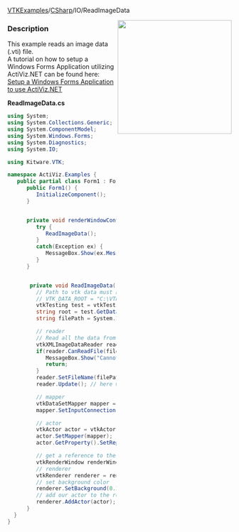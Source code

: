 [VTKExamples](/index/)/[CSharp](/CSharp)/IO/ReadImageData

<img align="right" src="https://github.com/lorensen/VTKExamples/blob/gh-pages/Testing/Baseline/IO/TestReadImageData.png?raw=true" width="256" />

### Description
This example reads an image data (.vti) file.<br />
A tutorial on how to setup a Windows Forms Application utilizing ActiViz.NET can be found here: [Setup a Windows Forms Application to use ActiViz.NET](http://www.vtk.org/Wiki/VTK/CSharp/ActiViz.NET)

**ReadImageData.cs**
```csharp
using System;
using System.Collections.Generic;
using System.ComponentModel;
using System.Windows.Forms;
using System.Diagnostics;
using System.IO;

using Kitware.VTK;

namespace ActiViz.Examples {
   public partial class Form1 : Form {
      public Form1() {
         InitializeComponent();
      }


      private void renderWindowControl1_Load(object sender, EventArgs e) {
         try {
            ReadImageData();
         }
         catch(Exception ex) {
            MessageBox.Show(ex.Message, "Exception", MessageBoxButtons.OK);
         }
      }


       private void ReadImageData() {
         // Path to vtk data must be set as an environment variable
         // VTK_DATA_ROOT = "C:\VTK\vtkdata-5.8.0"
         vtkTesting test = vtkTesting.New();
         string root = test.GetDataRoot();
         string filePath = System.IO.Path.Combine(root, @"Data\vase_1comp.vti");

         // reader
         // Read all the data from the file
         vtkXMLImageDataReader reader = vtkXMLImageDataReader.New();
         if(reader.CanReadFile(filePath) == 0) {
            MessageBox.Show("Cannot read file \"" + filePath + "\"", "Error", MessageBoxButtons.OK);
            return;
         }
         reader.SetFileName(filePath);
         reader.Update(); // here we read the file actually

         // mapper
         vtkDataSetMapper mapper = vtkDataSetMapper.New();
         mapper.SetInputConnection(reader.GetOutputPort());

         // actor
         vtkActor actor = vtkActor.New();
         actor.SetMapper(mapper);
         actor.GetProperty().SetRepresentationToWireframe();

         // get a reference to the renderwindow of our renderWindowControl1
         vtkRenderWindow renderWindow = renderWindowControl1.RenderWindow;
         // renderer
         vtkRenderer renderer = renderWindow.GetRenderers().GetFirstRenderer();
         // set background color
         renderer.SetBackground(0.2, 0.3, 0.4);
         // add our actor to the renderer
         renderer.AddActor(actor);
      }
  }
}
```
